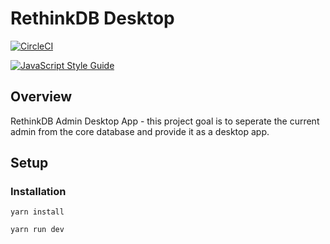 # RethinkDB Desktop

[![CircleCI](https://circleci.com/gh/rethinkdb/rethinkdb-desktop.svg?style=svg)](https://circleci.com/gh/rethinkdb/rethinkdb-desktop)

[![JavaScript Style Guide](https://img.shields.io/badge/code_style-standard-brightgreen.svg)](https://standardjs.com)

## Overview

RethinkDB Admin Desktop App - this project goal is to seperate the current admin from the core database and provide it as a desktop app.

## Setup
### Installation

`yarn install`

`yarn run dev`
